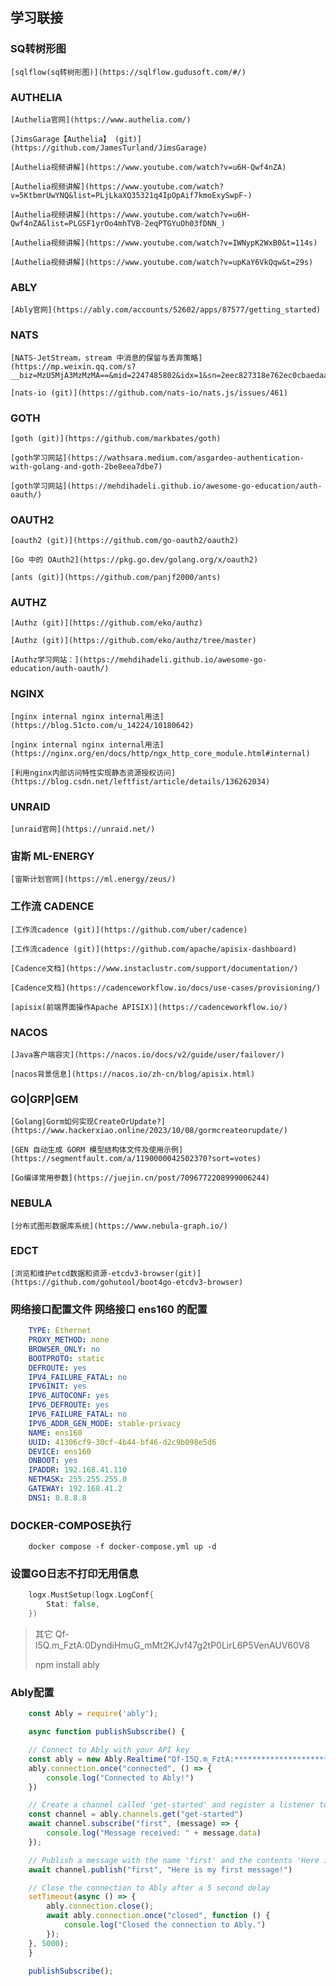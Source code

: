 ## 学习联接

### SQ转树形图
    [sqlflow(sq转树形图)](https://sqlflow.gudusoft.com/#/)

### AUTHELIA

    [Authelia官网](https://www.authelia.com/)

    [JimsGarage【Authelia】 (git)](https://github.com/JamesTurland/JimsGarage)

    [Authelia视频讲解](https://www.youtube.com/watch?v=u6H-Qwf4nZA)

    [Authelia视频讲解](https://www.youtube.com/watch?v=5KtbmrUwYNQ&list=PLjLkaXQ35321q4IpOpAif7kmoExySwpF-)

    [Authelia视频讲解](https://www.youtube.com/watch?v=u6H-Qwf4nZA&list=PLGSF1yrOo4mhTVB-2eqPTGYuOh03fDNN_)

    [Authelia视频讲解](https://www.youtube.com/watch?v=IWNypK2WxB0&t=114s)

    [Authelia视频讲解](https://www.youtube.com/watch?v=upKaY6VkQqw&t=29s)

### ABLY

    [Ably官网](https://ably.com/accounts/52602/apps/87577/getting_started)

### NATS

    [NATS-JetStream，stream 中消息的保留与丢弃策略](https://mp.weixin.qq.com/s?__biz=MzU5MjA3MzMzMA==&mid=2247485802&idx=1&sn=2eec827318e762ec0cbaedaa93f3372c&chksm=fe240e77c953876157bd16686197f94090ee62782153bb90a1552b0c09d210af768dd8ed8cdb&cur_album_id=3112902182745522177&scene=189#wechat_redirect)

    [nats-io (git)](https://github.com/nats-io/nats.js/issues/461)

### GOTH

    [goth (git)](https://github.com/markbates/goth)

    [goth学习网站](https://wathsara.medium.com/asgardeo-authentication-with-golang-and-goth-2be8eea7dbe7)

    [goth学习网站](https://mehdihadeli.github.io/awesome-go-education/auth-oauth/)

### OAUTH2

    [oauth2 (git)](https://github.com/go-oauth2/oauth2)

    [Go 中的 OAuth2](https://pkg.go.dev/golang.org/x/oauth2)

    [ants (git)](https://github.com/panjf2000/ants)

### AUTHZ

    [Authz (git)](https://github.com/eko/authz)

    [Authz (git)](https://github.com/eko/authz/tree/master)

    [Authz学习网站：](https://mehdihadeli.github.io/awesome-go-education/auth-oauth/)

### NGINX

    [nginx internal nginx internal用法](https://blog.51cto.com/u_14224/10180642)

    [nginx internal nginx internal用法](https://nginx.org/en/docs/http/ngx_http_core_module.html#internal)

    [利用nginx内部访问特性实现静态资源授权访问](https://blog.csdn.net/leftfist/article/details/136262034)

### UNRAID

    [unraid官网](https://unraid.net/)

### 宙斯 ML-ENERGY

    [宙斯计划官网](https://ml.energy/zeus/)

### 工作流 CADENCE

    [工作流cadence (git)](https://github.com/uber/cadence)

    [工作流cadence (git)](https://github.com/apache/apisix-dashboard)

    [Cadence文档](https://www.instaclustr.com/support/documentation/)

    [Cadence文档](https://cadenceworkflow.io/docs/use-cases/provisioning/)

    [apisix(前端界面操作Apache APISIX)](https://cadenceworkflow.io/)

### NACOS

    [Java客户端容灾](https://nacos.io/docs/v2/guide/user/failover/)

    [nacos背景信息](https://nacos.io/zh-cn/blog/apisix.html)

### GO|GRP|GEM

    [Golang|Gorm如何实现CreateOrUpdate?](https://www.hackerxiao.online/2023/10/08/gormcreateorupdate/)

    [GEN 自动生成 GORM 模型结构体文件及使用示例](https://segmentfault.com/a/1190000042502370?sort=votes)

    [Go编译常用参数](https://juejin.cn/post/7096772208999006244)

### NEBULA

    [分布式图形数据库系统](https://www.nebula-graph.io/)

### EDCT

    [浏览和维护etcd数据和资源-etcdv3-browser(git)](https://github.com/gohutool/boot4go-etcdv3-browser) 

### 网络接口配置文件 网络接口 ens160 的配置

```yaml
    TYPE: Ethernet
    PROXY_METHOD: none
    BROWSER_ONLY: no
    BOOTPROTO: static
    DEFROUTE: yes
    IPV4_FAILURE_FATAL: no
    IPV6INIT: yes
    IPV6_AUTOCONF: yes
    IPV6_DEFROUTE: yes
    IPV6_FAILURE_FATAL: no
    IPV6_ADDR_GEN_MODE: stable-privacy
    NAME: ens160
    UUID: 41306cf9-30cf-4b44-bf46-d2c9b098e5d6
    DEVICE: ens160
    ONBOOT: yes
    IPADDR: 192.168.41.110
    NETMASK: 255.255.255.0
    GATEWAY: 192.168.41.2
    DNS1: 8.8.8.8
```

### DOCKER-COMPOSE执行

```docker
    docker compose -f docker-compose.yml up -d
```

### 设置GO日志不打印无用信息
```go
    logx.MustSetup(logx.LogConf{
        Stat: false,
    })
```

> 其它
> Qf-I5Q.m_FztA:0DyndiHmuG_mMt2KJvf47g2tP0LirL6P5VenAUV60V8
> 
> npm install ably

### Ably配置

```javascript
    const Ably = require('ably');

    async function publishSubscribe() {

    // Connect to Ably with your API key
    const ably = new Ably.Realtime("Qf-I5Q.m_FztA:*******************************************")
    ably.connection.once("connected", () => {
        console.log("Connected to Ably!")
    })

    // Create a channel called 'get-started' and register a listener to subscribe to all messages with the name 'first'
    const channel = ably.channels.get("get-started")
    await channel.subscribe("first", (message) => {
        console.log("Message received: " + message.data)
    });

    // Publish a message with the name 'first' and the contents 'Here is my first message!'
    await channel.publish("first", "Here is my first message!")

    // Close the connection to Ably after a 5 second delay
    setTimeout(async () => {
        ably.connection.close();
        await ably.connection.once("closed", function () {
            console.log("Closed the connection to Ably.")
        });
    }, 5000);
    }

    publishSubscribe();

```


